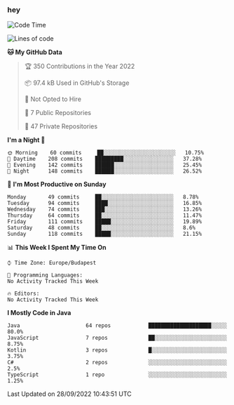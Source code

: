### hey

<!--START_SECTION:waka-->
![Code Time](http://img.shields.io/badge/Code%20Time-801%20hrs%2035%20mins-blue)

![Lines of code](https://img.shields.io/badge/From%20Hello%20World%20I%27ve%20Written-511%20Thousand%20lines%20of%20code-blue)

**🐱 My GitHub Data** 

> 🏆 350 Contributions in the Year 2022
 > 
> 📦 97.4 kB Used in GitHub's Storage 
 > 
> 🚫 Not Opted to Hire
 > 
> 📜 7 Public Repositories 
 > 
> 🔑 47 Private Repositories  
 > 
**I'm a Night 🦉** 

```text
🌞 Morning    60 commits     ██░░░░░░░░░░░░░░░░░░░░░░░   10.75% 
🌆 Daytime    208 commits    █████████░░░░░░░░░░░░░░░░   37.28% 
🌃 Evening    142 commits    ██████░░░░░░░░░░░░░░░░░░░   25.45% 
🌙 Night      148 commits    ██████░░░░░░░░░░░░░░░░░░░   26.52%

```
📅 **I'm Most Productive on Sunday** 

```text
Monday       49 commits     ██░░░░░░░░░░░░░░░░░░░░░░░   8.78% 
Tuesday      94 commits     ████░░░░░░░░░░░░░░░░░░░░░   16.85% 
Wednesday    74 commits     ███░░░░░░░░░░░░░░░░░░░░░░   13.26% 
Thursday     64 commits     ██░░░░░░░░░░░░░░░░░░░░░░░   11.47% 
Friday       111 commits    █████░░░░░░░░░░░░░░░░░░░░   19.89% 
Saturday     48 commits     ██░░░░░░░░░░░░░░░░░░░░░░░   8.6% 
Sunday       118 commits    █████░░░░░░░░░░░░░░░░░░░░   21.15%

```


📊 **This Week I Spent My Time On** 

```text
⌚︎ Time Zone: Europe/Budapest

💬 Programming Languages: 
No Activity Tracked This Week

🔥 Editors: 
No Activity Tracked This Week

```

**I Mostly Code in Java** 

```text
Java                     64 repos            ████████████████████░░░░░   80.0% 
JavaScript               7 repos             ██░░░░░░░░░░░░░░░░░░░░░░░   8.75% 
Kotlin                   3 repos             █░░░░░░░░░░░░░░░░░░░░░░░░   3.75% 
C#                       2 repos             ░░░░░░░░░░░░░░░░░░░░░░░░░   2.5% 
TypeScript               1 repo              ░░░░░░░░░░░░░░░░░░░░░░░░░   1.25%

```



 Last Updated on 28/09/2022 10:43:51 UTC
<!--END_SECTION:waka-->
